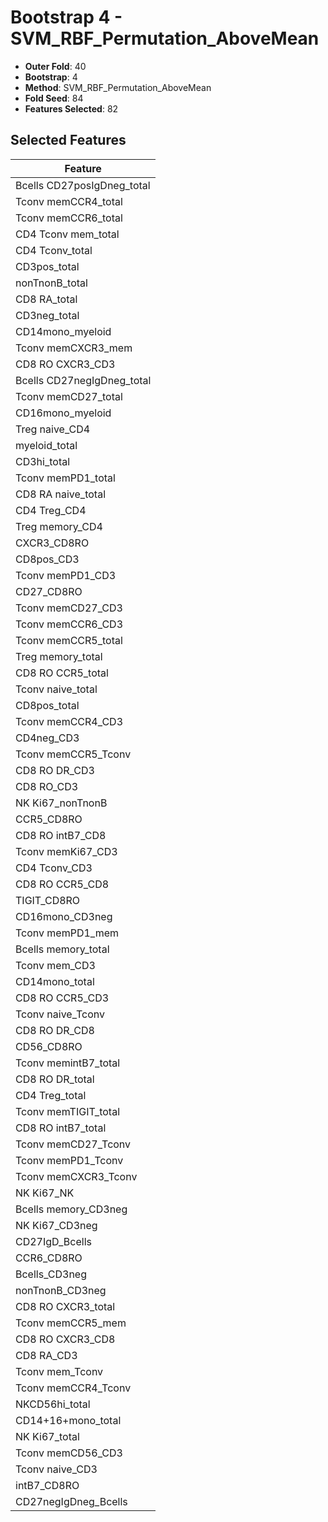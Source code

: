 # Bootstrap 4 - SVM_RBF_Permutation_AboveMean

- **Outer Fold**: 40
- **Bootstrap**: 4
- **Method**: SVM_RBF_Permutation_AboveMean
- **Fold Seed**: 84
- **Features Selected**: 82

## Selected Features

| Feature |
|---------|
| Bcells CD27posIgDneg_total |
| Tconv memCCR4_total |
| Tconv memCCR6_total |
| CD4 Tconv mem_total |
| CD4 Tconv_total |
| CD3pos_total |
| nonTnonB_total |
| CD8 RA_total |
| CD3neg_total |
| CD14mono_myeloid |
| Tconv memCXCR3_mem |
| CD8 RO CXCR3_CD3 |
| Bcells CD27negIgDneg_total |
| Tconv memCD27_total |
| CD16mono_myeloid |
| Treg naive_CD4 |
| myeloid_total |
| CD3hi_total |
| Tconv memPD1_total |
| CD8 RA naive_total |
| CD4 Treg_CD4 |
| Treg memory_CD4 |
| CXCR3_CD8RO |
| CD8pos_CD3 |
| Tconv memPD1_CD3 |
| CD27_CD8RO |
| Tconv memCD27_CD3 |
| Tconv memCCR6_CD3 |
| Tconv memCCR5_total |
| Treg memory_total |
| CD8 RO CCR5_total |
| Tconv naive_total |
| CD8pos_total |
| Tconv memCCR4_CD3 |
| CD4neg_CD3 |
| Tconv memCCR5_Tconv |
| CD8 RO DR_CD3 |
| CD8 RO_CD3 |
| NK Ki67_nonTnonB |
| CCR5_CD8RO |
| CD8 RO intB7_CD8 |
| Tconv memKi67_CD3 |
| CD4 Tconv_CD3 |
| CD8 RO CCR5_CD8 |
| TIGIT_CD8RO |
| CD16mono_CD3neg |
| Tconv memPD1_mem |
| Bcells memory_total |
| Tconv mem_CD3 |
| CD14mono_total |
| CD8 RO CCR5_CD3 |
| Tconv naive_Tconv |
| CD8 RO DR_CD8 |
| CD56_CD8RO |
| Tconv memintB7_total |
| CD8 RO DR_total |
| CD4 Treg_total |
| Tconv memTIGIT_total |
| CD8 RO intB7_total |
| Tconv memCD27_Tconv |
| Tconv memPD1_Tconv |
| Tconv memCXCR3_Tconv |
| NK Ki67_NK |
| Bcells memory_CD3neg |
| NK Ki67_CD3neg |
| CD27IgD_Bcells |
| CCR6_CD8RO |
| Bcells_CD3neg |
| nonTnonB_CD3neg |
| CD8 RO CXCR3_total |
| Tconv memCCR5_mem |
| CD8 RO CXCR3_CD8 |
| CD8 RA_CD3 |
| Tconv mem_Tconv |
| Tconv memCCR4_Tconv |
| NKCD56hi_total |
| CD14+16+mono_total |
| NK Ki67_total |
| Tconv memCD56_CD3 |
| Tconv naive_CD3 |
| intB7_CD8RO |
| CD27negIgDneg_Bcells |

